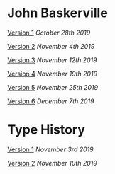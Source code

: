 # John Baskerville

[Version 1](https://holly-haughian1999.github.io/john_baskerville/baskerville.html)
*October 28th 2019*

[Version 2](https://holly-haughian1999.github.io/john_baskerville/baskerville2.html)
*November 4th 2019*

[Version 3](https://holly-haughian1999.github.io/john_baskerville/baskerville3.html)
*November 12th 2019*

[Version 4](https://holly-haughian1999.github.io/john_baskerville/baskerville4.html)
*November 19th 2019*

[Version 5](https://holly-haughian1999.github.io/john_baskerville/baskerville5.html)
*November 25th 2019*

[Version 6](https://holly-haughian1999.github.io/john_baskerville/baskerville6.html)
*December 7th 2019*

# Type History
[Version 1](https://holly-haughian1999.github.io/john_baskerville/HistoryofType.html)
*November 3rd 2019*

[Version 2](https://holly-haughian1999.github.io/john_baskerville/HistoryofType2.html)
*November 10th 2019*


